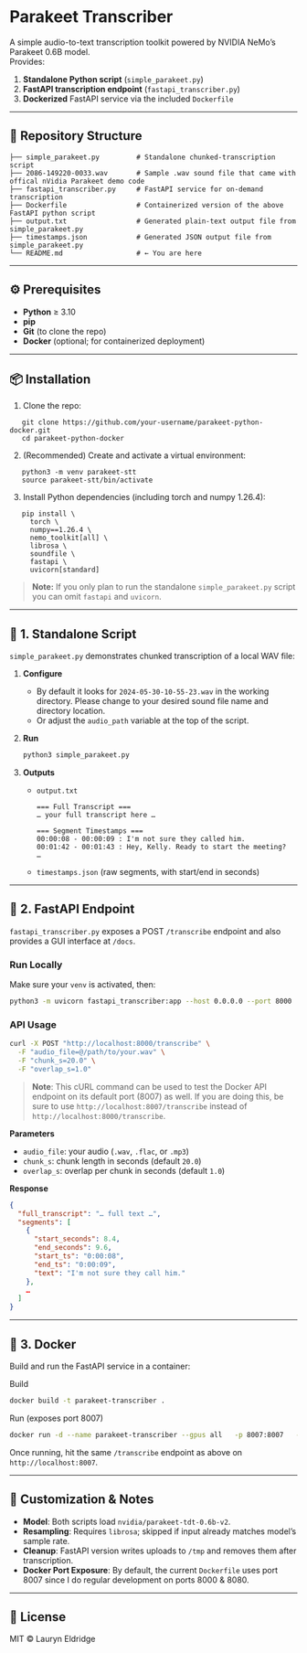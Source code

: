 # Parakeet Transcriber

A simple audio-to-text transcription toolkit powered by NVIDIA NeMo’s Parakeet 0.6B model.  
Provides:

1. **Standalone Python script** (`simple_parakeet.py`)  
2. **FastAPI transcription endpoint** (`fastapi_transcriber.py`)  
3. **Dockerized** FastAPI service via the included `Dockerfile`

---

## 📁 Repository Structure
```
├── simple_parakeet.py         # Standalone chunked-transcription script
├── 2086-149220-0033.wav       # Sample .wav sound file that came with offical nVidia Parakeet demo code
├── fastapi_transcriber.py     # FastAPI service for on-demand transcription
├── Dockerfile                 # Containerized version of the above FastAPI python script
├── output.txt                 # Generated plain-text output file from simple_parakeet.py
├── timestamps.json            # Generated JSON output file from simple_parakeet.py
└── README.md                  # ← You are here
```

---

## ⚙️ Prerequisites

- **Python** ≥ 3.10  
- **pip**  
- **Git** (to clone the repo)  
- **Docker** (optional; for containerized deployment)  

---

## 📦 Installation

1. Clone the repo:
```
   git clone https://github.com/your-username/parakeet-python-docker.git
   cd parakeet-python-docker
```

2. (Recommended) Create and activate a virtual environment:

```
   python3 -m venv parakeet-stt
   source parakeet-stt/bin/activate
```

3. Install Python dependencies (including torch and numpy 1.26.4):

```
   pip install \
     torch \
     numpy==1.26.4 \
     nemo_toolkit[all] \
     librosa \
     soundfile \
     fastapi \
     uvicorn[standard]
```

   > **Note:** If you only plan to run the standalone `simple_parakeet.py` script you can omit `fastapi` and `uvicorn`.

---

## 📝 1. Standalone Script

`simple_parakeet.py` demonstrates chunked transcription of a local WAV file:

1. **Configure**

   * By default it looks for `2024-05-30-10-55-23.wav` in the working directory. Please change to your desired sound file name and directory location.
   * Or adjust the `audio_path` variable at the top of the script.

2. **Run**

   ```bash
   python3 simple_parakeet.py
   ```

3. **Outputs**

   * `output.txt`

     ```
     === Full Transcript ===
     … your full transcript here …

     === Segment Timestamps ===
     00:00:08 - 00:00:09 : I'm not sure they called him.
     00:01:42 - 00:01:43 : Hey, Kelly. Ready to start the meeting?
     …
     ```
   * `timestamps.json` (raw segments, with start/end in seconds)

---

## 🚀 2. FastAPI Endpoint

`fastapi_transcriber.py` exposes a POST `/transcribe` endpoint and also provides a GUI interface at `/docs`.

### Run Locally

Make sure your `venv` is activated, then:

```bash
python3 -m uvicorn fastapi_transcriber:app --host 0.0.0.0 --port 8000
```

### API Usage

```bash
curl -X POST "http://localhost:8000/transcribe" \
  -F "audio_file=@/path/to/your.wav" \
  -F "chunk_s=20.0" \
  -F "overlap_s=1.0"
```
>  **Note**: This cURL command can be used to test the Docker API endpoint on its default port (8007) as well. If you are doing this, be sure to use `http://localhost:8007/transcribe` instead of `http://localhost:8000/transcribe`.

**Parameters**

* `audio_file`: your audio (`.wav`, `.flac`, or `.mp3`)
* `chunk_s`: chunk length in seconds (default `20.0`)
* `overlap_s`: overlap per chunk in seconds (default `1.0`)

**Response**

```json
{
  "full_transcript": "… full text …",
  "segments": [
    {
      "start_seconds": 8.4,
      "end_seconds": 9.6,
      "start_ts": "0:00:08",
      "end_ts": "0:00:09",
      "text": "I'm not sure they call him."
    },
    …
  ]
}
```

---

## 🐳 3. Docker

Build and run the FastAPI service in a container:


Build
```bash
docker build -t parakeet-transcriber .
```
Run (exposes port 8007)
```bash
docker run -d --name parakeet-transcriber --gpus all   -p 8007:8007   --ipc host   -e OMP_NUM_THREADS=$(nproc)   -e MKL_NUM_THREADS=$(nproc)   -e TORCH_NUM_THREADS=$(nproc)   parakeet-transcriber
```

Once running, hit the same `/transcribe` endpoint as above on `http://localhost:8007`.

---

## 🔧 Customization & Notes

* **Model**: Both scripts load `nvidia/parakeet-tdt-0.6b-v2`.
* **Resampling**: Requires `librosa`; skipped if input already matches model’s sample rate.
* **Cleanup**: FastAPI version writes uploads to `/tmp` and removes them after transcription.
* **Docker Port Exposure**: By default, the current `Dockerfile` uses port 8007 since I do regular development on ports 8000 & 8080.  

---

## 📜 License

MIT © Lauryn Eldridge

